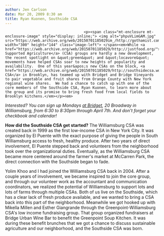 ```yaml
---
author: Jen Carlson
date: Mar 20, 2009 8:30 am
title: Ryan Kuonen, Southside CSA
---
```


	
										<p><span class="mt-enclosure mt-enclosure-image" style="display: inline;"> <img alt="phpuVLimGAM.jpg" src="https://web.archive.org/web/20150701185029im_/http://gothamist.com/attachments/arts_jen/phpuVLimGAM.jpg" width="300" height="144" class="image-left"> </span><em>While <a href="https://web.archive.org/web/20150701185029/http://justfood.org/">Community Supported Agriculture</a> (CSA) groups are hardly a new development, the recent spotlight on &quot;green&quot; and &quot;locavore&quot; movements have helped CSAs soar to new heights of popularity and availability.  One of this year&apos;s new CSAs on the block, <a href="https://web.archive.org/web/20150701185029/http://southsidecsa.wordpress.com/">Southside CSA</a> in Brooklyn, has teamed up with Bridget and Bridge Vineyards to pair vegetable and fruit shares from Orange County with New York regional wine shares.  We had a chance to catch up with one of the core members of the Southside CSA, Ryan Kuonen, to learn more about the group and its promise to bring fresh food from local fields to Brooklyn kitchens.</em></p><em>

</em><p><em>Interested? You can sign up Mondays <a href="https://web.archive.org/web/20150701185029/http://bridgeurbanwinery.com/">at Bridget</a>, 20 Broadway in Williamsburg, from 6:30 to 8:30pm through April 7th. And don&apos;t forget your checkbook and calendar!</em></p>

<p><strong>How did the Southside CSA get started?</strong> The Williamsburg CSA was created back in 1999 as the first low-income CSA in New York City. It was organized by El Puente with the exact purpose of giving the people in South Williamsburg access to fresh, healthy produce. After two years of direct involvement, El Puente stepped back and volunteers from the neighborhood took over the organizational duties. Eventually, as the Williamsburg CSA became more centered around the farmer&apos;s market at McCarren Park, the direct connection with the Southside began to fade. </p>

<p>Yolim Khoo and I had joined the Williamsburg CSA back in 2004. After a couple years of involvement, we became inspired to join the core group, and through our volunteer work as the accountant and communication coordinators,  we realized the potential of Williamsburg to support lots and lots of farms through multiple CSAs. Both of us live on the Southside, which has a clear lack of fresh produce available, and we wanted to bring a CSA back into this part of the neighborhood. Meanwhile we got hooked up with Mikella Millen and Esther Giangrande through the Greenpoint-Williamsburg CSA&apos;s low income fundraising group. That group organized fundraisers at Bridge Urban Wine Bar to benefit the Greenpoint Soup Kitchen. It was during these benefit brunches that we got a chance to discuss sustainable agriculture and our neighborhood, and the Southside CSA was born.</p>					
										
									
				